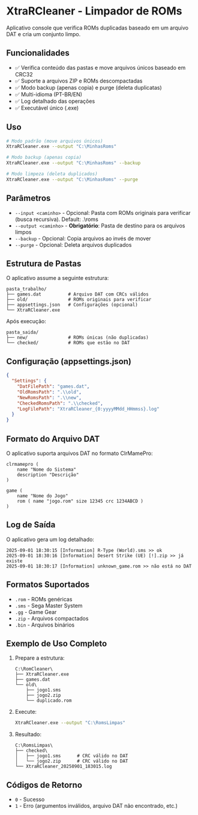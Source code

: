 # XtraRCleaner - Limpador de ROMs

Aplicativo console que verifica ROMs duplicadas baseado em um arquivo DAT e cria um conjunto limpo.

## Funcionalidades

- ✅ Verifica conteúdo das pastas e move arquivos únicos baseado em CRC32
- ✅ Suporte a arquivos ZIP e ROMs descompactadas  
- ✅ Modo backup (apenas copia) e purge (deleta duplicatas)
- ✅ Multi-idioma (PT-BR/EN)
- ✅ Log detalhado das operações
- ✅ Executável único (.exe)

## Uso

```bash
# Modo padrão (move arquivos únicos)
XtraRCleaner.exe --output "C:\MinhasRoms"

# Modo backup (apenas copia)
XtraRCleaner.exe --output "C:\MinhasRoms" --backup

# Modo limpeza (deleta duplicados)
XtraRCleaner.exe --output "C:\MinhasRoms" --purge
```

## Parâmetros

- `--input <caminho>` - Opcional: Pasta com ROMs originais para verificar (busca recursiva). Default: .\roms
- `--output <caminho>` - **Obrigatório**: Pasta de destino para os arquivos limpos
- `--backup` - Opcional: Copia arquivos ao invés de mover
- `--purge` - Opcional: Deleta arquivos duplicados

## Estrutura de Pastas

O aplicativo assume a seguinte estrutura:

```
pasta_trabalho/
├── games.dat          # Arquivo DAT com CRCs válidos
├── old/               # ROMs originais para verificar
├── appsettings.json   # Configurações (opcional)
└── XtraRCleaner.exe
```

Após execução:
```
pasta_saida/
├── new/               # ROMs únicas (não duplicadas)
└── checked/           # ROMs que estão no DAT
```

## Configuração (appsettings.json)

```json
{
  "Settings": {
    "DatFilePath": "games.dat",
    "OldRomsPath": ".\\old",
    "NewRomsPath": ".\\new", 
    "CheckedRomsPath": ".\\checked",
    "LogFilePath": "XtraRCleaner_{0:yyyyMMdd_HHmmss}.log"
  }
}
```

## Formato do Arquivo DAT

O aplicativo suporta arquivos DAT no formato ClrMamePro:

```
clrmamepro (
    name "Nome do Sistema"
    description "Descrição"
)

game (
    name "Nome do Jogo"
    rom ( name "jogo.rom" size 12345 crc 1234ABCD )
)
```

## Log de Saída

O aplicativo gera um log detalhado:

```
2025-09-01 18:30:15 [Information] R-Type (World).sms >> ok
2025-09-01 18:30:16 [Information] Desert Strike (UE) [!].zip >> já existe
2025-09-01 18:30:17 [Information] unknown_game.rom >> não está no DAT
```

## Formatos Suportados

- `.rom` - ROMs genéricas
- `.sms` - Sega Master System
- `.gg` - Game Gear  
- `.zip` - Arquivos compactados
- `.bin` - Arquivos binários

## Exemplo de Uso Completo

1. Prepare a estrutura:
   ```
   C:\RomCleaner\
   ├── XtraRCleaner.exe
   ├── games.dat
   └── old\
       ├── jogo1.sms
       ├── jogo2.zip
       └── duplicado.rom
   ```

2. Execute:
   ```bash
   XtraRCleaner.exe --output "C:\RomsLimpas"
   ```

3. Resultado:
   ```
   C:\RomsLimpas\
   ├── checked\
   │   ├── jogo1.sms      # CRC válido no DAT
   │   └── jogo2.zip      # CRC válido no DAT
   └── XtraRCleaner_20250901_183015.log
   ```

## Códigos de Retorno

- `0` - Sucesso
- `1` - Erro (argumentos inválidos, arquivo DAT não encontrado, etc.)
